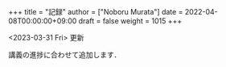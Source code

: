 +++
title = "記録"
author = ["Noboru Murata"]
date = 2022-04-08T00:00:00+09:00
draft = false
weight = 1015
+++

<span class="timestamp-wrapper"><span class="timestamp">&lt;2023-03-31 Fri&gt; </span></span> 更新

講義の進捗に合わせて追加します．
